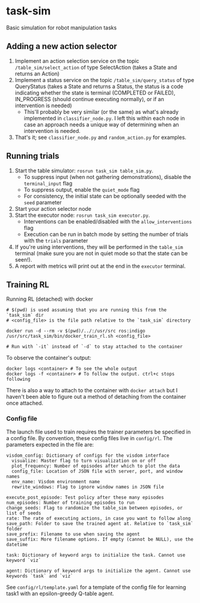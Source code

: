 # task-sim
Basic simulation for robot manipulation tasks

## Adding a new action selector
1. Implement an action selection service on the topic `/table_sim/select_action` of type SelectAction (takes a State and returns an Action)
1. Implement a status service on the topic `/table_sim/query_status` of type QueryStatus (takes a State and returns a Status, the status is a code indicating whether the state is terminal (COMPLETED or FAILED), IN_PROGRESS (should continue executing normally), or if an intervention is needed)
   * This'll probably be very similar (or the same) as what's already implemented in `classifier_node.py`.  I left this within each node in case an approach needs a unique way of determining when an intervention is needed.
1. That's it; see `classifier_node.py` and `random_action.py` for examples.

## Running trials
1. Start the table simulator: `rosrun task_sim table_sim.py`.
   * To suppress input (when not gathering demonstrations), disable the `terminal_input` flag
   * To suppress output, enable the `quiet_mode` flag
   * For consistency, the initial state can be optionally seeded with the `seed` parameter
1. Start your action selector node
1. Start the executor node: `rosrun task_sim executor.py`.
   * Interventions can be enabled/disabled with the `allow_interventions` flag
   * Execution can be run in batch mode by setting the number of trials with the `trials` parameter
1. If you're using interventions, they will be performed in the `table_sim` terminal (make sure you are not in quiet mode so that the state can be seen!).
1. A report with metrics will print out at the end in the `executor` terminal.

## Training RL

Running RL (detached) with docker

```
# $(pwd) is used assuming that you are running this from the `task_sim` dir
# <config_file> is the file path relative to the `task_sim` directory

docker run -d --rm -v $(pwd)/../:/usr/src ros:indigo /usr/src/task_sim/bin/docker_train_rl.sh <config_file>

# Run with `-it` instead of `-d` to stay attached to the container
```

To observe the container's output:

```
docker logs <container> # To see the whole output
docker logs -f <container> # To follow the output. ctrl+c stops following
```

There is also a way to attach to the container with `docker attach` but I haven't been able to figure out a method of detaching from the container once attached.

### Config file

The launch file used to train requires the trainer parameters be specified in a config file. By convention, these config files live in `config/rl`. The parameters expected in the file are:

```
visdom_config: Dictionary of configs for the visdom interface
  visualize: Master flag to turn visualization on or off
  plot_frequency: Number of episodes after which to plot the data
  config_file: Location of JSON file with server, port, and window names
  env_name: Visdom environment name
  rewrite_windows: Flag to ignore window names in JSON file

execute_post_episode: Test policy after these many episodes
num_episodes: Number of training episodes to run
change_seeds: Flag to randomize the table_sim between episodes, or list of seeds
rate: The rate of executing actions, in case you want to follow along
save_path: Folder to save the trained agent at. Relative to `task_sim` folder
save_prefix: Filename to use when saving the agent
save_suffix: More filename options. If empty (cannot be NULL), use the datetime

task: Dictionary of keyword args to initialize the task. Cannot use keyword `viz`

agent: Dictionary of keyword args to initialize the agent. Cannot use keywords `task` and `viz`
```

See `config/rl/template.yaml` for a template of the config file for learning task1 with an epsilon-greedy Q-table agent.
